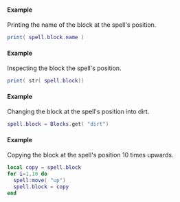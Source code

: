 #### Example
Printing the name of the block at the spell's position.
```lua
print( spell.block.name )
```
#### Example
Inspecting the block the spell's position.
```lua
print( str( spell.block))
```
#### Example
Changing the block at the spell's position into dirt.
```lua
spell.block = Blocks.get( "dirt")
```
#### Example
Copying the block at the spell's position 10 times upwards.
```lua
local copy = spell.block
for i=1,10 do
  spell:move( "up")
  spell.block = copy
end
```

